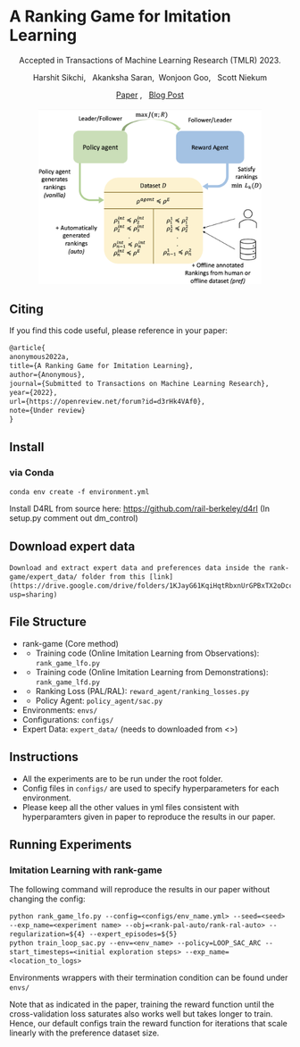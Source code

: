 
# A Ranking Game for Imitation Learning
<p align="center"> Accepted in Transactions of Machine Learning Research (TMLR) 2023. </p>

<p align="center"> Harshit Sikchi, &nbsp; Akanksha Saran,&nbsp; Wonjoon Goo, &nbsp; Scott Niekum </p>

<p align="center">
   <a href="https://arxiv.org/abs/2202.03481">Paper</a> , &nbsp; <a href="https://hari-sikchi.github.io/rank-game/">Blog Post</a>      
   <br><br><img src='images/rank_game_overview.png' width="400"/><br>
</p>



## Citing
If you find this code useful, please reference in your paper:
```
@article{
anonymous2022a,
title={A Ranking Game for Imitation Learning},
author={Anonymous},
journal={Submitted to Transactions on Machine Learning Research},
year={2022},
url={https://openreview.net/forum?id=d3rHk4VAf0},
note={Under review}
}
```

## Install

### via Conda
```
conda env create -f environment.yml
```
Install D4RL from source here: https://github.com/rail-berkeley/d4rl (In setup.py comment out dm_control)

## Download expert data 
```
Download and extract expert data and preferences data inside the rank-game/expert_data/ folder from this [link](https://drive.google.com/drive/folders/1KJayG61KqiHqtRbxnUrGPBxTX2oDccSn?usp=sharing)
```


## File Structure
- rank-game (Core method)
- - Training code (Online Imitation Learning from Observations): `rank_game_lfo.py`
- - Training code (Online Imitation Learning from Demonstrations): `rank_game_lfd.py`
- - Ranking Loss (PAL/RAL): `reward_agent/ranking_losses.py` 
- - Policy Agent: `policy_agent/sac.py`
- Environments: `envs/`
- Configurations: `configs/`
- Expert Data: `expert_data/` (needs to downloaded from <>)

## Instructions
- All the experiments are to be run under the root folder. 
- Config files  in `configs/` are used to specify hyperparameters for each environment.
- Please keep all the other values in yml files consistent with hyperparamters given in paper to reproduce the results in our paper.


## Running Experiments

### Imitation Learning with rank-game
The following command will reproduce the results in our paper without changing the config:

```
python rank_game_lfo.py --config=<configs/env_name.yml> --seed=<seed>  --exp_name=<experiment name> --obj=<rank-pal-auto/rank-ral-auto> --regularization=${4} --expert_episodes=${5}
python train_loop_sac.py --env=<env_name> --policy=LOOP_SAC_ARC --start_timesteps=<initial exploration steps> --exp_name=<location_to_logs> 
```
Environments wrappers with their termination condition can be found under `envs/`

Note that as indicated in the paper, training the reward function until the cross-validation loss saturates also works well but takes longer to train. Hence, our default configs train the reward function for iterations that scale linearly with the preference dataset size. 
